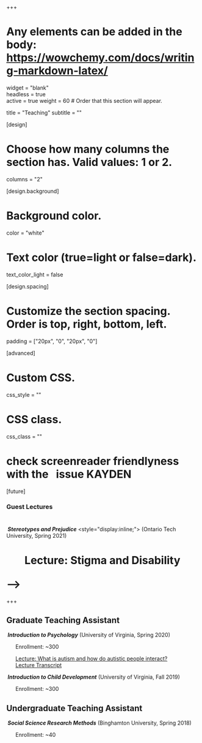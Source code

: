 +++
# Any elements can be added in the body: https://wowchemy.com/docs/writing-markdown-latex/

widget = "blank"  
headless = true  
active = true
weight = 60  # Order that this section will appear.

title = "Teaching"
subtitle = ""

[design]
  # Choose how many columns the section has. Valid values: 1 or 2.
  columns = "2"

[design.background]
  # Background color.
   color = "white"

# Text color (true=light or false=dark).
  text_color_light = false

[design.spacing]
  # Customize the section spacing. Order is top, right, bottom, left.
  padding = ["20px", "0", "20px", "0"]

[advanced]
 # Custom CSS. 
 css_style = ""
 
 # CSS class.
 css_class = ""
# check screenreader friendlyness with the <span>&#160;</span> issue KAYDEN

[future]
### **Guest Lectures**
# <h5 style="display:inline;"><span>&#160;</span>Stereotypes and Prejudice</h5> <style="display:inline;"> (Ontario Tech University, Spring 2021)
# <ul>Lecture: Stigma and Disability</ul> -->

+++
## **Graduate Teaching Assistant**
<h5 style="display:inline;"><span>&#160;</span>Introduction to Psychology</h5> <style="display:inline;"> (University of Virginia, Spring 2020)
<ul>Enrollment: ~300

<a class="btn btn-outline-primary my-1 mr-1 btn-sm" href="https://youtu.be/iT1bzT0lWm4"
    target="_blank" rel="noopener">
    Lecture: What is autism and how do autistic people interact?
    </a>   
<a class="btn btn-outline-primary my-1 mr-1 btn-sm" href="https://docs.google.com/document/d/1GSxDzRlYscZ88MaNULWxSRb1XK54k6aMX2ViWfTINeQ/edit"
    target="_blank" rel="noopener">
    Lecture Transcript
    </a>
    </ul>     
    
<h5 style="display:inline;"><span>&#160;</span>Introduction to Child Development</h5> <style="display:inline;">  (University of Virginia, Fall 2019)
<ul>Enrollment: ~300</ul>

## **Undergraduate Teaching Assistant**
<h5 style="display:inline;"><span>&#160;</span>Social Science Research Methods</h5> <style="display:inline;"> (Binghamton University, Spring 2018)
<ul>Enrollment: ~40</ul>
